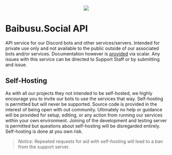 <div align="center">
  <br />
   <p>
    <img src="https://share.baibusu.social/ZiCX0UZb.png">
  </p>
</div>

# **Baibusu.Social API**

API service for our Discord bots and other services/servers. Intended for private use only and not available to the public outside of our associated bots and/or services. Documentation however is [provided](https://api.baibusu.social/docs) via scalar. Any issues with this service can be directed to Support Staff or by submitting and issue.

## Self-Hosting

As with all our projects they not intended to be self-hosted, we highly encourage you to invite our bots to use the services that way. Self-hosting is permitted but will never be supported. Source code is provided in the interest
of being open with out community. Ultimately no help or guidance will be provided for setup, editing, or any action from running our services within your own environment. Joining of the development and testing server is permitted but questions about
self-hosting will be disregarded entirely. Self-hosting is done at you own risk.

> _Notice_: Repeated requests for aid with self-hosting will lead to a ban from the support server.
